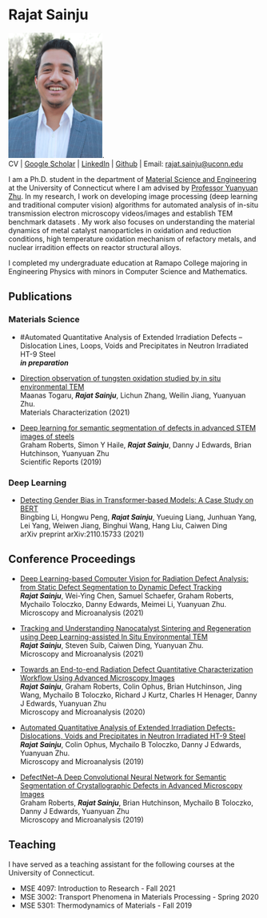 # Rajat Sainju

<img src="/Sainju_MSE_Profile.JPG" width="188" height="250">.  
CV | [Google Scholar](https://scholar.google.com/citations?user=c1UCRoEAAAAJ&hl=en) | [LinkedIn](https://www.linkedin.com/in/rajat-sainju-a3435812a) | [Github](https://github.com/rajatsainju) | Email: rajat.sainju@uconn.edu
    
I am a Ph.D. student in the department of [Material Science and Engineering](https://mse.engr.uconn.edu/) at the University of Connecticut where I am advised by [Professor Yuanyuan Zhu](https://zhu.mse.uconn.edu/). In my research, I work on developing image processing (deep learning and traditional computer vision) algorithms for automated analysis of in-situ transmission electron microscopy videos/images and establish TEM benchmark datasets . My work also focuses on understanding the material dynamics of metal catalyst nanoparticles in oxidation and reduction conditions, high temperature oxidation mechanism of refactory metals, and nuclear irradition effects on reactor structural alloys.  

I completed my undergraduate education at Ramapo College majoring in Engineering Physics with minors in Computer Science and Mathematics.

## Publications

### Materials Science

- #Automated Quantitative Analysis of Extended Irradiation Defects – Dislocation Lines, Loops, Voids and Precipitates in Neutron Irradiated HT-9 Steel\
***in preparation***

- [Direction observation of tungsten oxidation studied by in situ environmental TEM](https://www.sciencedirect.com/science/article/pii/S1044580321001467)\
Maanas Togaru, ***Rajat Sainju***, Lichun Zhang, Weilin Jiang, Yuanyuan Zhu.  
Materials Characterization (2021)

- [Deep learning for semantic segmentation of defects in advanced STEM images of steels](https://www.nature.com/articles/s41598-019-49105-0)\
Graham Roberts, Simon Y Haile, ***Rajat Sainju***, Danny J Edwards, Brian Hutchinson, Yuanyuan Zhu    
Scientific Reports (2019)

### Deep Learning

- [Detecting Gender Bias in Transformer-based Models: A Case Study on BERT](https://arxiv.org/abs/2110.15733)\
Bingbing Li, Hongwu Peng, ***Rajat Sainju***, Yueuing Liang, Junhuan Yang, Lei Yang, Weiwen Jiang, Binghui Wang, Hang Liu, Caiwen Ding   
arXiv preprint arXiv:2110.15733 (2021)

## Conference Proceedings

- [Deep Learning-based Computer Vision for Radiation Defect Analysis: from Static Defect Segmentation to Dynamic Defect Tracking](https://www.cambridge.org/core/journals/microscopy-and-microanalysis/article/deep-learningbased-computer-vision-for-radiation-defect-analysis-from-static-defect-segmentation-to-dynamic-defect-tracking/6BE3271B54DE64F2DD4B14FF4C6308DE)\
***Rajat Sainju***, Wei-Ying Chen, Samuel Schaefer, Graham Roberts, Mychailo Toloczko, Danny Edwards, Meimei Li, Yuanyuan Zhu.   
Microscopy and Microanalysis (2021)

- [Tracking and Understanding Nanocatalyst Sintering and Regeneration using Deep Learning-assisted In Situ Environmental TEM](https://www.cambridge.org/core/journals/microscopy-and-microanalysis/article/tracking-and-understanding-nanocatalyst-sintering-and-regeneration-using-deep-learningassisted-in-situ-environmental-tem/59FDDD881593CECD2CA6CAFAFCAFFEC3)\
***Rajat Sainju***, Steven Suib, Caiwen Ding, Yuanyuan Zhu.   
Microscopy and Microanalysis (2021)

- [Towards an End-to-end Radiation Defect Quantitative Characterization Workflow Using Advanced Microscopy Images](https://www.cambridge.org/core/journals/microscopy-and-microanalysis/article/towards-an-endtoend-radiation-defect-quantitative-characterization-workflow-using-advanced-microscopy-images/FF2883CACE657451CCBFB2E188E780A6)\
***Rajat Sainju***, Graham Roberts, Colin Ophus, Brian Hutchinson, Jing Wang, Mychailo B Toloczko, Richard J Kurtz, Charles H Henager, Danny J Edwards, Yuanyuan Zhu   
Microscopy and Microanalysis (2020)

- [Automated Quantitative Analysis of Extended Irradiation Defects-Dislocations, Voids and Precipitates in Neutron Irradiated HT-9 Steel](https://www.cambridge.org/core/journals/microscopy-and-microanalysis/article/automated-quantitative-analysis-of-extended-irradiation-defects-dislocations-voids-and-precipitates-in-neutron-irradiated-ht9-steel/1A80D42E3EC419284534A68F6940CF0D)\
***Rajat Sainju***, Colin Ophus, Mychailo B Toloczko, Danny J Edwards, Yuanyuan Zhu.  
Microscopy and Microanalysis (2019)

- [DefectNet–A Deep Convolutional Neural Network for Semantic Segmentation of Crystallographic Defects in Advanced Microscopy Images](https://www.cambridge.org/core/journals/microscopy-and-microanalysis/article/defectnet-a-deep-convolutional-neural-network-for-semantic-segmentation-of-crystallographic-defects-in-advanced-microscopy-images/882034C3728A51586FD62159C57DB979)\
Graham Roberts, ***Rajat Sainju***, Brian Hutchinson, Mychailo B Toloczko, Danny J Edwards, Yuanyuan Zhu   
Microscopy and Microanalysis (2019)

## Teaching
I have served as a teaching assistant for the following courses at the University of Connecticut.

- MSE 4097: Introduction to Research - Fall 2021
- MSE 3002: Transport Phenomena in Materials Processing - Spring 2020
- MSE 5301: Thermodynamics of Materials - Fall 2019




